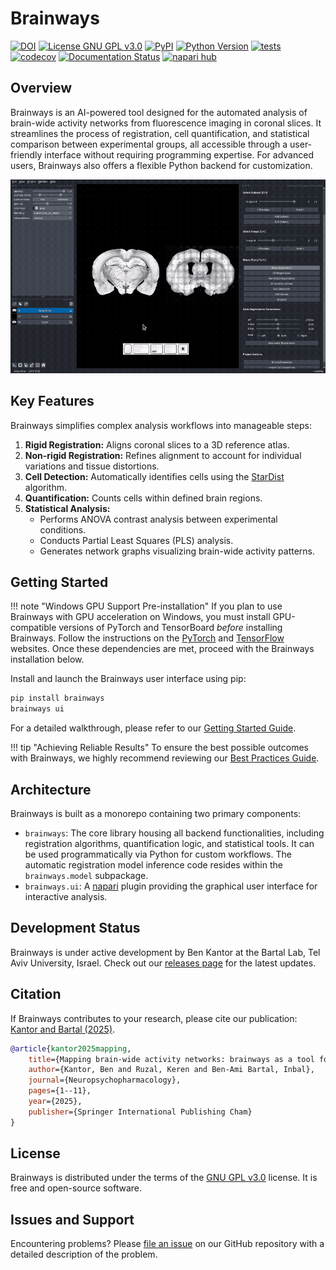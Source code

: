 # Brainways

[![DOI](https://img.shields.io/badge/DOI-10.1101/2023.05.25.542252-green.svg)](https://doi.org/10.1101/2023.05.25.542252)
[![License GNU GPL v3.0](https://img.shields.io/pypi/l/brainways.svg?color=green)](https://github.com/bkntr/brainways/raw/main/LICENSE)
[![PyPI](https://img.shields.io/pypi/v/brainways.svg?color=green)](https://pypi.org/project/brainways)
[![Python Version](https://img.shields.io/pypi/pyversions/brainways.svg?color=green)](https://python.org)
[![tests](https://github.com/bkntr/brainways/workflows/tests/badge.svg)](https://github.com/bkntr/brainways/actions)
[![codecov](https://codecov.io/gh/bkntr/brainways/branch/main/graph/badge.svg)](https://codecov.io/gh/bkntr/brainways)
[![Documentation Status](https://readthedocs.org/projects/brainways/badge/?version=latest)](https://brainways.readthedocs.io/en/latest/?badge=latest)
[![napari hub](https://img.shields.io/endpoint?url=https://api.napari-hub.org/shields/brainways)](https://napari-hub.org/plugins/brainways)

## Overview

Brainways is an AI-powered tool designed for the automated analysis of brain-wide activity networks from fluorescence imaging in coronal slices. It streamlines the process of registration, cell quantification, and statistical comparison between experimental groups, all accessible through a user-friendly interface without requiring programming expertise. For advanced users, Brainways also offers a flexible Python backend for customization.

![Brainways User Interface Demo](assets/brainways-ui.gif)

## Key Features

Brainways simplifies complex analysis workflows into manageable steps:

1.  **Rigid Registration:** Aligns coronal slices to a 3D reference atlas.
2.  **Non-rigid Registration:** Refines alignment to account for individual variations and tissue distortions.
3.  **Cell Detection:** Automatically identifies cells using the [StarDist](https://github.com/stardist/stardist) algorithm.
4.  **Quantification:** Counts cells within defined brain regions.
5.  **Statistical Analysis:**
    *   Performs ANOVA contrast analysis between experimental conditions.
    *   Conducts Partial Least Squares (PLS) analysis.
    *   Generates network graphs visualizing brain-wide activity patterns.

## Getting Started

!!! note "Windows GPU Support Pre-installation"
    If you plan to use Brainways with GPU acceleration on Windows, you must install GPU-compatible versions of PyTorch and TensorBoard *before* installing Brainways. Follow the instructions on the [PyTorch](https://pytorch.org/get-started/locally/) and [TensorFlow](https://www.tensorflow.org/install/pip) websites. Once these dependencies are met, proceed with the Brainways installation below.

Install and launch the Brainways user interface using pip:

```bash
pip install brainways
brainways ui
```

For a detailed walkthrough, please refer to our [Getting Started Guide](02_getting_started.md).

!!! tip "Achieving Reliable Results"
    To ensure the best possible outcomes with Brainways, we highly recommend reviewing our [Best Practices Guide](04_best_practices.md).

## Architecture

Brainways is built as a monorepo containing two primary components:

*   `brainways`: The core library housing all backend functionalities, including registration algorithms, quantification logic, and statistical tools. It can be used programmatically via Python for custom workflows. The automatic registration model inference code resides within the `brainways.model` subpackage.
*   `brainways.ui`: A [napari](https://napari.org/stable/) plugin providing the graphical user interface for interactive analysis.

## Development Status

Brainways is under active development by Ben Kantor at the Bartal Lab, Tel Aviv University, Israel. Check out our [releases page](https://github.com/bkntr/brainways/releases) for the latest updates.

## Citation

If Brainways contributes to your research, please cite our publication: [Kantor and Bartal (2025)](https://doi.org/10.1038/s41386-025-02105-3).

```bibtex
@article{kantor2025mapping,
    title={Mapping brain-wide activity networks: brainways as a tool for neurobiological discovery},
    author={Kantor, Ben and Ruzal, Keren and Ben-Ami Bartal, Inbal},
    journal={Neuropsychopharmacology},
    pages={1--11},
    year={2025},
    publisher={Springer International Publishing Cham}
}
```

## License

Brainways is distributed under the terms of the [GNU GPL v3.0] license. It is free and open-source software.

## Issues and Support

Encountering problems? Please [file an issue] on our GitHub repository with a detailed description of the problem.

[GNU GPL v3.0]: http://www.gnu.org/licenses/gpl-3.0.txt
[file an issue]: https://github.com/bkntr/brainways/issues

